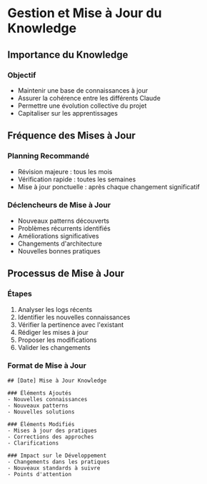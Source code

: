 # Gestion et Mise à Jour du Knowledge

## Importance du Knowledge

### Objectif
- Maintenir une base de connaissances à jour
- Assurer la cohérence entre les différents Claude
- Permettre une évolution collective du projet
- Capitaliser sur les apprentissages

## Fréquence des Mises à Jour

### Planning Recommandé
- Révision majeure : tous les mois
- Vérification rapide : toutes les semaines
- Mise à jour ponctuelle : après chaque changement significatif

### Déclencheurs de Mise à Jour
- Nouveaux patterns découverts
- Problèmes récurrents identifiés
- Améliorations significatives
- Changements d'architecture
- Nouvelles bonnes pratiques

## Processus de Mise à Jour

### Étapes
1. Analyser les logs récents
2. Identifier les nouvelles connaissances
3. Vérifier la pertinence avec l'existant
4. Rédiger les mises à jour
5. Proposer les modifications
6. Valider les changements

### Format de Mise à Jour
```log
## [Date] Mise à Jour Knowledge

### Éléments Ajoutés
- Nouvelles connaissances
- Nouveaux patterns
- Nouvelles solutions

### Éléments Modifiés
- Mises à jour des pratiques
- Corrections des approches
- Clarifications

### Impact sur le Développement
- Changements dans les pratiques
- Nouveaux standards à suivre
- Points d'attention
